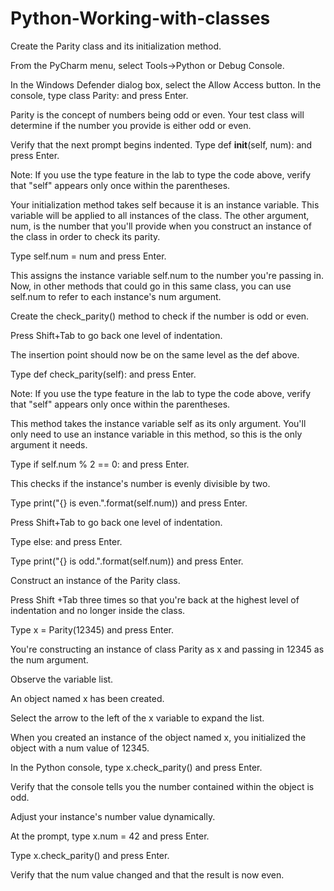 # Python-Working-with-classes
Create the Parity class and its initialization method.

From the PyCharm menu, select Tools→Python or Debug Console.

In the Windows Defender dialog box, select the Allow Access button.
In the console, type class Parity: and press Enter.

Parity is the concept of numbers being odd or even. Your test class will determine if the number you provide is either odd or even.

Verify that the next prompt begins indented. Type def __init__(self, num): and press Enter.

Note: If you use the type feature in the lab to type the code above, verify that "self" appears only once within the parentheses.

Your initialization method takes self because it is an instance variable. This variable will be applied to all instances of the class. The other argument, num, is the number that you'll provide when you construct an instance of the class in order to check its parity.

Type self.num = num and press Enter.

This assigns the instance variable self.num to the number you're passing in. Now, in other methods that could go in this same class, you can use self.num to refer to each instance's num argument.

Create the check_parity() method to check if the number is odd or even.

Press Shift+Tab to go back one level of indentation.

The insertion point should now be on the same level as the def above.

Type def check_parity(self): and press Enter.

Note: If you use the type feature in the lab to type the code above, verify that "self" appears only once within the parentheses.

This method takes the instance variable self as its only argument. You'll only need to use an instance variable in this method, so this is the only argument it needs.

Type if self.num % 2 == 0: and press Enter.

This checks if the instance's number is evenly divisible by two.

Type print("{} is even.".format(self.num)) and press Enter.

Press Shift+Tab to go back one level of indentation.

Type else: and press Enter.

Type print("{} is odd.".format(self.num)) and press Enter.

Construct an instance of the Parity class.

Press Shift +Tab three times so that you're back at the highest level of indentation and no longer inside the class.

Type x = Parity(12345) and press Enter.

You're constructing an instance of class Parity as x and passing in 12345 as the num argument.

Observe the variable list.

An object named x has been created.

Select the arrow to the left of the x variable to expand the list.

When you created an instance of the object named x, you initialized the object with a num value of 12345.

In the Python console, type x.check_parity() and press Enter.

Verify that the console tells you the number contained within the object is odd.

Adjust your instance's number value dynamically.

At the prompt, type x.num = 42 and press Enter.

Type x.check_parity() and press Enter.

Verify that the num value changed and that the result is now even.
